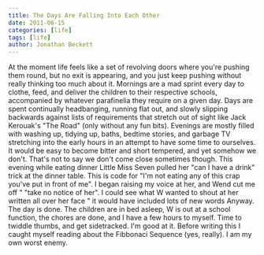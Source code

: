 ```yaml
---
title: The Days Are Falling Into Each Other
date: 2011-06-15
categories: [life]
tags: [life]
author: Jonathan Beckett
---
```


At the moment life feels like a set of revolving doors where you're pushing them round, but no exit is appearing, and you just keep pushing without really thinking too much about it. Mornings are a mad sprint every day to clothe, feed, and deliver the children to their respective schools, accompanied by whatever parafinelia they require on a given day. Days are spent continually headbanging, running flat out, and slowly slipping backwards against lists of requirements that stretch out of sight like Jack Kerouak's "The Road" (only without any fun bits). Evenings are mostly filled with washing up, tidying up, baths, bedtime stories, and garbage TV stretching into the early hours in an attempt to have some time to ourselves. It would be easy to become bitter and short tempered, and yet somehow we don't. That's not to say we don't come close sometimes though. This evening while eating dinner Little Miss Seven pulled her "can I have a drink" trick at the dinner table. This is code for "I'm not eating any of this crap you've put in front of me". I began raising my voice at her, and Wend cut me off " "take no notice of her". I could see what W wanted to shout at her written all over her face " it would have included lots of new words Anyway. The day is done. The children are in bed asleep, W is out at a school function, the chores are done, and I have a few hours to myself. Time to twiddle thumbs, and get sidetracked. I'm good at it. Before writing this I caught myself reading about the Fibbonaci Sequence (yes, really). I am my own worst enemy.